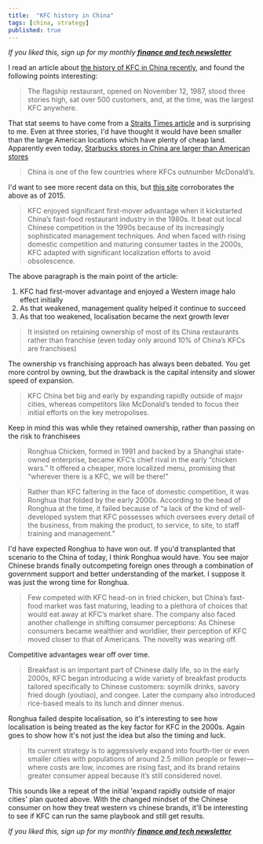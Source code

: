 ```yaml
---
title:  "KFC history in China"  
tags: [china, strategy]
published: true
---
```


*If you liked this, sign up for my monthly* ***[finance and tech newsletter](https://avoidboringpeople.substack.com/ "ABP")***

I read an article about [the history of KFC in China recently](https://macropolo.org/analysis/how-kfc-changed-china-and-how-china-changed-kfc/ "KFC"), and found the following points interesting: 

> The flagship restaurant, opened on November 12, 1987, stood three stories high, sat over 500 customers, and, at the time, was the largest KFC anywhere.

That stat seems to have come from a [Straits Times article](https://www.straitstimes.com/lifestyle/food/why-kfc-is-chinas-reigning-fast-food-champion "ST") and is surprising to me. Even at three stories, I'd have thought it would have been smaller than the large American locations which have plenty of cheap land. Apparently even today, [Starbucks stores in China are larger than American stores](https://www.eater.com/2018/3/20/16973532/mcdonalds-starbucks-kfc-china-pizza-hut-growth-sales "SBUX")

> China is one of the few countries where KFCs outnumber McDonald’s.

I'd want to see more recent data on this, but [this site](http://factsanddetails.com/china/cat11/sub73/entry-4477.html "stats") corroborates the above as of 2015.

> KFC enjoyed significant first-mover advantage when it kickstarted China’s fast-food restaurant industry in the 1980s. It beat out local Chinese competition in the 1990s because of its increasingly sophisticated management techniques. And when faced with rising domestic competition and maturing consumer tastes in the 2000s, KFC adapted with significant localization efforts to avoid obsolescence.

The above paragraph is the main point of the article: 

  1. KFC had first-mover advantage and enjoyed a Western image halo effect initially
  2. As that weakened, management quality helped it continue to succeed
  3. As that too weakened, localisation became the next growth lever

> It insisted on retaining ownership of most of its China restaurants rather than franchise (even today only around 10% of China’s KFCs are franchises)

The ownership vs franchising approach has always been debated. You get more control by owning, but the drawback is the capital intensity and slower speed of expansion.  

> KFC China bet big and early by expanding rapidly outside of major cities, whereas competitors like McDonald’s tended to focus their initial efforts on the key metropolises.

Keep in mind this was while they retained ownership, rather than passing on the risk to franchisees

> Ronghua Chicken, formed in 1991 and backed by a Shanghai state-owned enterprise, became KFC’s chief rival in the early “chicken wars.” It offered a cheaper, more localized menu, promising that “wherever there is a KFC, we will be there!”

> Rather than KFC faltering in the face of domestic competition, it was Ronghua that folded by the early 2000s. According to the head of Ronghua at the time, it failed because of “a lack of the kind of well-developed system that KFC possesses which oversees every detail of the business, from making the product, to service, to site, to staff training and management.” 

I'd have expected Ronghua to have won out. If you'd transplanted that scenario to the China of today, I think Ronghua would have. You see major Chinese brands finally outcompeting foreign ones through a combination of government support and better understanding of the market. I suppose it was just the wrong time for Ronghua.

> Few competed with KFC head-on in fried chicken, but China’s fast-food market was fast maturing, leading to a plethora of choices that would eat away at KFC’s market share. The company also faced another challenge in shifting consumer perceptions: As Chinese consumers became wealthier and worldlier, their perception of KFC moved closer to that of Americans. The novelty was wearing off.

Competitive advantages wear off over time.

> Breakfast is an important part of Chinese daily life, so in the early 2000s, KFC began introducing a wide variety of breakfast products tailored specifically to Chinese customers: soymilk drinks, savory fried dough (youtiao), and congee. Later the company also introduced rice-based meals to its lunch and dinner menus.

Ronghua failed despite localisation, so it's interesting to see how localisation is being treated as the key factor for KFC in the 2000s. Again goes to show how it's not just the idea but also the timing and luck.

> Its current strategy is to aggressively expand into fourth-tier or even smaller cities with populations of around 2.5 million people or fewer—where costs are low, incomes are rising fast, and its brand retains greater consumer appeal because it’s still considered novel.

This sounds like a repeat of the initial 'expand rapidly outside of major cities' plan quoted above. With the changed mindset of the Chinese consumer on how they treat western vs chinese brands, it'll be interesting to see if KFC can run the same playbook and still get results. 

*If you liked this, sign up for my monthly* ***[finance and tech newsletter](https://avoidboringpeople.substack.com/ "ABP")***
